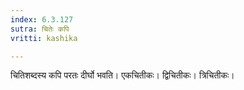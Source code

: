 ```yaml
---
index: 6.3.127
sutra: चितेः कपि
vritti: kashika

---
```

चितिशब्दस्य कपि परतः दीर्घो भवति। एकचितीकः। द्विचितीकः। त्रिचितीकः।
